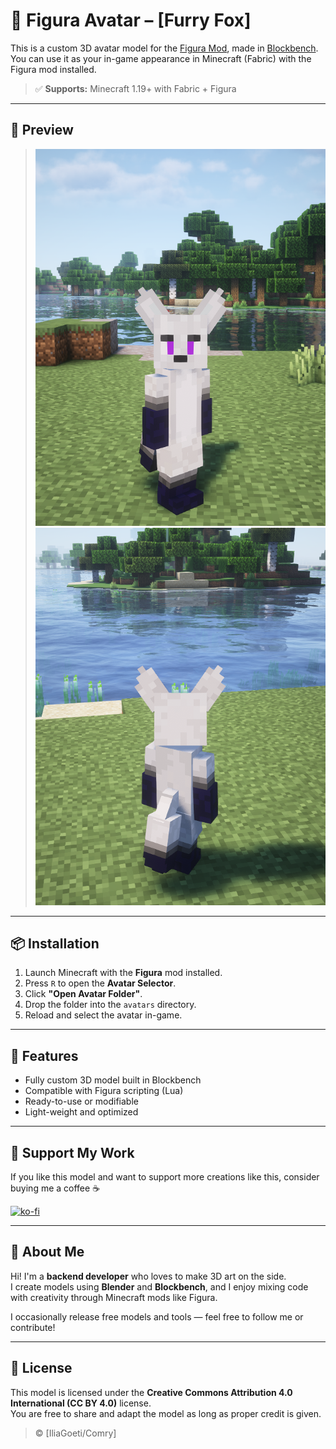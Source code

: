 # 🌟 Figura Avatar – [Furry Fox]

This is a custom 3D avatar model for the [Figura Mod](https://modrinth.com/mod/figura), made in [Blockbench](https://www.blockbench.net/).  
You can use it as your in-game appearance in Minecraft (Fabric) with the Figura mod installed.

> ✅ **Supports:** Minecraft 1.19+ with Fabric + Figura  


---

## 📸 Preview

>![2025-04-16_14.57.16.png](pics/2025-04-16_14.57.16.png)![2025-04-16_14.57.28.png](pics/2025-04-16_14.57.28.png)
---

## 📦 Installation

1. Launch Minecraft with the **Figura** mod installed.
2. Press `R` to open the **Avatar Selector**.
3. Click **"Open Avatar Folder"**.
4. Drop the folder into the `avatars` directory.
5. Reload and select the avatar in-game.

---

## 🔧 Features

- Fully custom 3D model built in Blockbench
- Compatible with Figura scripting (Lua)
- Ready-to-use or modifiable
- Light-weight and optimized

---

## 💖 Support My Work

If you like this model and want to support more creations like this, consider buying me a coffee ☕

[![ko-fi](https://ko-fi.com/img/githubbutton_sm.svg)](https://ko-fi.com/iliagoeti)  


---

## 👤 About Me

Hi! I'm a **backend developer** who loves to make 3D art on the side.  
I create models using **Blender** and **Blockbench**, and I enjoy mixing code with creativity through Minecraft mods like Figura.

I occasionally release free models and tools — feel free to follow me or contribute!

---

## 📄 License

This model is licensed under the **Creative Commons Attribution 4.0 International (CC BY 4.0)** license.  
You are free to share and adapt the model as long as proper credit is given.

> © [IliaGoeti/Comry]
